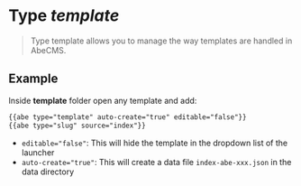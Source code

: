 # Type _template_

> Type template allows you to manage the way templates are handled in AbeCMS.

## Example

Inside **template** folder open any template and add:

```html
{{abe type="template" auto-create="true" editable="false"}}
{{abe type="slug" source="index"}}
```

- `editable="false"`: This will hide the template in the dropdown list of the launcher
- `auto-create="true"`: This will create a data file `index-abe-xxx.json` in the data directory
